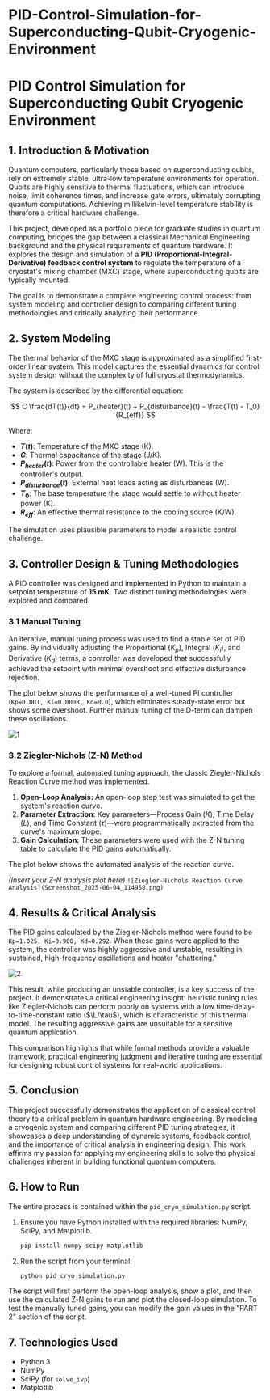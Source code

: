 # PID-Control-Simulation-for-Superconducting-Qubit-Cryogenic-Environment

# PID Control Simulation for Superconducting Qubit Cryogenic Environment

## 1. Introduction & Motivation

Quantum computers, particularly those based on superconducting qubits, rely on extremely stable, ultra-low temperature environments for operation. Qubits are highly sensitive to thermal fluctuations, which can introduce noise, limit coherence times, and increase gate errors, ultimately corrupting quantum computations. Achieving millikelvin-level temperature stability is therefore a critical hardware challenge.

This project, developed as a portfolio piece for graduate studies in quantum computing, bridges the gap between a classical Mechanical Engineering background and the physical requirements of quantum hardware. It explores the design and simulation of a **PID (Proportional-Integral-Derivative) feedback control system** to regulate the temperature of a cryostat's mixing chamber (MXC) stage, where superconducting qubits are typically mounted.

The goal is to demonstrate a complete engineering control process: from system modeling and controller design to comparing different tuning methodologies and critically analyzing their performance.

## 2. System Modeling

The thermal behavior of the MXC stage is approximated as a simplified first-order linear system. This model captures the essential dynamics for control system design without the complexity of full cryostat thermodynamics.

The system is described by the differential equation:

$$ C \frac{dT(t)}{dt} = P_{heater}(t) + P_{disturbance}(t) - \frac{T(t) - T_0}{R_{eff}} $$

Where:
- **$T(t)$**: Temperature of the MXC stage (K).
- **$C$**: Thermal capacitance of the stage (J/K).
- **$P_{heater}(t)$**: Power from the controllable heater (W). This is the controller's output.
- **$P_{disturbance}(t)$**: External heat loads acting as disturbances (W).
- **$T_0$**: The base temperature the stage would settle to without heater power (K).
- **$R_{eff}$**: An effective thermal resistance to the cooling source (K/W).

The simulation uses plausible parameters to model a realistic control challenge.

## 3. Controller Design & Tuning Methodologies

A PID controller was designed and implemented in Python to maintain a setpoint temperature of **15 mK**. Two distinct tuning methodologies were explored and compared.

### 3.1 Manual Tuning

An iterative, manual tuning process was used to find a stable set of PID gains. By individually adjusting the Proportional ($K_p$), Integral ($K_i$), and Derivative ($K_d$) terms, a controller was developed that successfully achieved the setpoint with minimal overshoot and effective disturbance rejection.

The plot below shows the performance of a well-tuned PI controller (`Kp=0.001, Ki=0.0008, Kd=0.0`), which eliminates steady-state error but shows some overshoot. Further manual tuning of the D-term can dampen these oscillations.

![1](https://github.com/user-attachments/assets/3defacbd-e860-4770-977d-95423f2daf94)


### 3.2 Ziegler-Nichols (Z-N) Method

To explore a formal, automated tuning approach, the classic Ziegler-Nichols Reaction Curve method was implemented.

1.  **Open-Loop Analysis:** An open-loop step test was simulated to get the system's reaction curve.
2.  **Parameter Extraction:** Key parameters—Process Gain ($K$), Time Delay ($L$), and Time Constant ($\tau$)—were programmatically extracted from the curve's maximum slope.
3.  **Gain Calculation:** These parameters were used with the Z-N tuning table to calculate the PID gains automatically.

The plot below shows the automated analysis of the reaction curve.

*(Insert your Z-N analysis plot here)*
`![Ziegler-Nichols Reaction Curve Analysis](Screenshot_2025-06-04_114958.png)`

## 4. Results & Critical Analysis

The PID gains calculated by the Ziegler-Nichols method were found to be `Kp=1.025, Ki=0.900, Kd=0.292`. When these gains were applied to the system, the controller was highly aggressive and unstable, resulting in sustained, high-frequency oscillations and heater "chattering."

![2](https://github.com/user-attachments/assets/651d545c-abc1-423b-a727-f8b98013f3a6)



This result, while producing an unstable controller, is a key success of the project. It demonstrates a critical engineering insight: heuristic tuning rules like Ziegler-Nichols can perform poorly on systems with a low time-delay-to-time-constant ratio ($\L/\tau$), which is characteristic of this thermal model. The resulting aggressive gains are unsuitable for a sensitive quantum application.

This comparison highlights that while formal methods provide a valuable framework, practical engineering judgment and iterative tuning are essential for designing robust control systems for real-world applications.

## 5. Conclusion

This project successfully demonstrates the application of classical control theory to a critical problem in quantum hardware engineering. By modeling a cryogenic system and comparing different PID tuning strategies, it showcases a deep understanding of dynamic systems, feedback control, and the importance of critical analysis in engineering design. This work affirms my passion for applying my engineering skills to solve the physical challenges inherent in building functional quantum computers.

## 6. How to Run

The entire process is contained within the `pid_cryo_simulation.py` script.

1.  Ensure you have Python installed with the required libraries: NumPy, SciPy, and Matplotlib.
    ```bash
    pip install numpy scipy matplotlib
    ```
2.  Run the script from your terminal:
    ```bash
    python pid_cryo_simulation.py
    ```
The script will first perform the open-loop analysis, show a plot, and then use the calculated Z-N gains to run and plot the closed-loop simulation. To test the manually tuned gains, you can modify the gain values in the "PART 2" section of the script.

## 7. Technologies Used
- Python 3
- NumPy
- SciPy (for `solve_ivp`)
- Matplotlib
